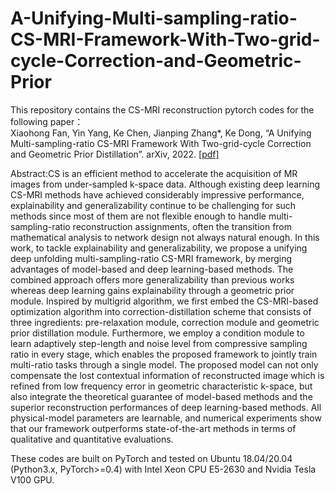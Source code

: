 # A-Unifying-Multi-sampling-ratio-CS-MRI-Framework-With-Two-grid-cycle-Correction-and-Geometric-Prior

This repository contains the CS-MRI reconstruction pytorch codes for the following paper：  
Xiaohong Fan, Yin Yang, Ke Chen, Jianping Zhang*, Ke Dong, “A Unifying Multi-sampling-ratio CS-MRI Framework With Two-grid-cycle Correction and Geometric Prior Distillation”. arXiv, 2022. [[pdf]](https://arxiv.org/abs/2205.07062) 

Abstract:CS is an efficient method to accelerate the acquisition of MR images from under-sampled k-space data. Although existing deep learning CS-MRI methods have achieved considerably impressive performance, explainability and generalizability continue to be challenging for such methods since most of them are not flexible enough to handle multi-sampling-ratio reconstruction assignments, often the transition from mathematical analysis to network design not always natural enough. In this work, to tackle explainability and generalizability, we propose a unifying deep unfolding multi-sampling-ratio CS-MRI framework, by merging advantages of model-based and deep learning-based methods. The combined approach offers more generalizability than previous works whereas deep learning gains explainability through a geometric prior module. Inspired by multigrid algorithm, we first embed the CS-MRI-based optimization algorithm into correction-distillation scheme that consists of three ingredients: pre-relaxation module, correction module and geometric prior distillation module. Furthermore, we employ a condition module to learn adaptively step-length and noise level from compressive sampling ratio in every stage, which enables the proposed framework to jointly train multi-ratio tasks through a single model. The proposed model can not only compensate the lost contextual information of reconstructed image which is refined from low frequency error in geometric characteristic k-space, but also integrate the theoretical guarantee of model-based methods and the superior reconstruction performances of deep learning-based methods. All physical-model parameters are learnable, and numerical experiments show that our framework outperforms state-of-the-art methods in terms of qualitative and quantitative evaluations.

These codes are built on PyTorch and tested on Ubuntu 18.04/20.04 (Python3.x, PyTorch>=0.4) with Intel Xeon CPU E5-2630 and Nvidia Tesla V100 GPU.
